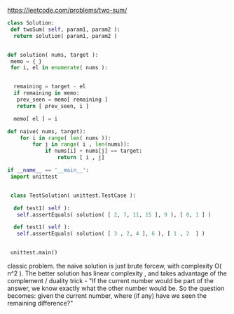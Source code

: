 <https://leetcode.com/problems/two-sum/>

```python
class Solution:
 def twoSum( self, param1, param2 ):
  return solution( param1, param2 )


def solution( nums, target ):
 memo = { }
 for i, el in enumerate( nums ):


  remaining = target - el
  if remaining in memo:
   prev_seen = memo[ remaining ]
   return [ prev_seen, i ]

  memo[ el ] = i

def naive( nums, target):
    for i in range( len( nums )):
        for j in range( i , len(nums)):
            if nums[i] + nums[j] == target:
                return [ i , j]

if __name__ == '__main__':
 import unittest


 class TestSolution( unittest.TestCase ):

  def test1( self ):
   self.assertEquals( solution( [ 2, 7, 11, 15 ], 9 ), [ 0, 1 ] )

  def test1( self ):
   self.assertEquals( solution( [ 3 , 2, 4 ], 6 ), [ 1 , 2  ] )


 unittest.main()

```

classic problem.
the naive solution is just brute forcew, with complexity O( n^2 ).
The better solution has linear complexity , and takes advantage of the complement / duality trick - "If the current number would be part of the answer, we know exactly what the other number would be. So the question becomes: given the current number, where (if any) have we seen the remaining difference?"
